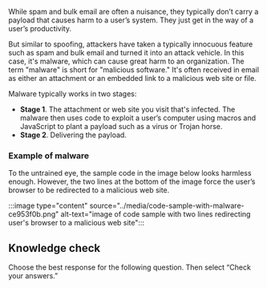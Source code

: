 While spam and bulk email are often a nuisance, they typically don’t carry a payload that causes harm to a user’s system. They just get in the way of a user’s productivity.

But similar to spoofing, attackers have taken a typically innocuous feature such as spam and bulk email and turned it into an attack vehicle. In this case, it's malware, which can cause great harm to an organization. The term "malware" is short for "malicious software." It's often received in email as either an attachment or an embedded link to a malicious web site or file.

Malware typically works in two stages:

 -  **Stage 1**. The attachment or web site you visit that's infected. The malware then uses code to exploit a user’s computer using macros and JavaScript to plant a payload such as a virus or Trojan horse.
 -  **Stage 2**. Delivering the payload.

### Example of malware

To the untrained eye, the sample code in the image below looks harmless enough. However, the two lines at the bottom of the image force the user’s browser to be redirected to a malicious web site.

:::image type="content" source="../media/code-sample-with-malware-ce953f0b.png" alt-text="image of code sample with two lines redirecting user's browser to a malicious web site":::


## Knowledge check

Choose the best response for the following question. Then select “Check your answers.”